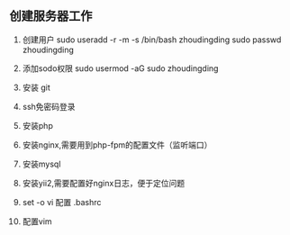 
## 创建服务器工作
1. 创建用户
   sudo useradd -r -m -s /bin/bash zhoudingding
   sudo passwd zhoudingding
2. 添加sodo权限
	sudo usermod -aG sudo zhoudingding

3. 安装 git 
4. ssh免密码登录

5. 安装php
6. 安装nginx,需要用到php-fpm的配置文件（监听端口）
7. 安装mysql
8. 安装yii2,需要配置好nginx日志，便于定位问题

9. set -o vi 配置 .bashrc
10. 配置vim
